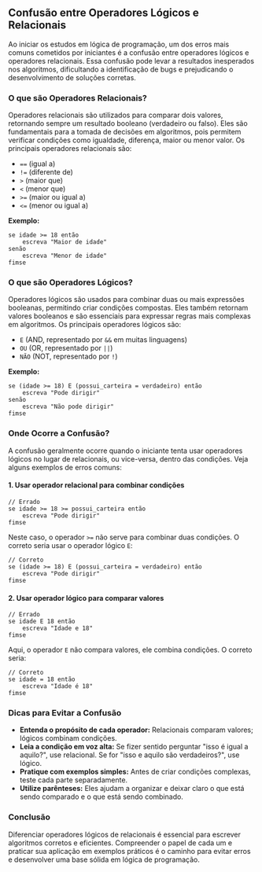 
## Confusão entre Operadores Lógicos e Relacionais

Ao iniciar os estudos em lógica de programação, um dos erros mais comuns cometidos por iniciantes é a confusão entre operadores lógicos e operadores relacionais. Essa confusão pode levar a resultados inesperados nos algoritmos, dificultando a identificação de bugs e prejudicando o desenvolvimento de soluções corretas.

### O que são Operadores Relacionais?

Operadores relacionais são utilizados para comparar dois valores, retornando sempre um resultado booleano (verdadeiro ou falso). Eles são fundamentais para a tomada de decisões em algoritmos, pois permitem verificar condições como igualdade, diferença, maior ou menor valor. Os principais operadores relacionais são:

- `==` (igual a)
- `!=` (diferente de)
- `>` (maior que)
- `<` (menor que)
- `>=` (maior ou igual a)
- `<=` (menor ou igual a)

**Exemplo:**
```pseudo
se idade >= 18 então
    escreva "Maior de idade"
senão
    escreva "Menor de idade"
fimse
```

### O que são Operadores Lógicos?

Operadores lógicos são usados para combinar duas ou mais expressões booleanas, permitindo criar condições compostas. Eles também retornam valores booleanos e são essenciais para expressar regras mais complexas em algoritmos. Os principais operadores lógicos são:

- `E` (AND, representado por `&&` em muitas linguagens)
- `OU` (OR, representado por `||`)
- `NÃO` (NOT, representado por `!`)

**Exemplo:**
```pseudo
se (idade >= 18) E (possui_carteira = verdadeiro) então
    escreva "Pode dirigir"
senão
    escreva "Não pode dirigir"
fimse
```

### Onde Ocorre a Confusão?

A confusão geralmente ocorre quando o iniciante tenta usar operadores lógicos no lugar de relacionais, ou vice-versa, dentro das condições. Veja alguns exemplos de erros comuns:

#### 1. Usar operador relacional para combinar condições

```pseudo
// Errado
se idade >= 18 >= possui_carteira então
    escreva "Pode dirigir"
fimse
```
Neste caso, o operador `>=` não serve para combinar duas condições. O correto seria usar o operador lógico `E`:

```pseudo
// Correto
se (idade >= 18) E (possui_carteira = verdadeiro) então
    escreva "Pode dirigir"
fimse
```

#### 2. Usar operador lógico para comparar valores

```pseudo
// Errado
se idade E 18 então
    escreva "Idade e 18"
fimse
```
Aqui, o operador `E` não compara valores, ele combina condições. O correto seria:

```pseudo
// Correto
se idade = 18 então
    escreva "Idade é 18"
fimse
```

### Dicas para Evitar a Confusão

- **Entenda o propósito de cada operador:** Relacionais comparam valores; lógicos combinam condições.
- **Leia a condição em voz alta:** Se fizer sentido perguntar "isso é igual a aquilo?", use relacional. Se for "isso e aquilo são verdadeiros?", use lógico.
- **Pratique com exemplos simples:** Antes de criar condições complexas, teste cada parte separadamente.
- **Utilize parênteses:** Eles ajudam a organizar e deixar claro o que está sendo comparado e o que está sendo combinado.

### Conclusão

Diferenciar operadores lógicos de relacionais é essencial para escrever algoritmos corretos e eficientes. Compreender o papel de cada um e praticar sua aplicação em exemplos práticos é o caminho para evitar erros e desenvolver uma base sólida em lógica de programação.
```
